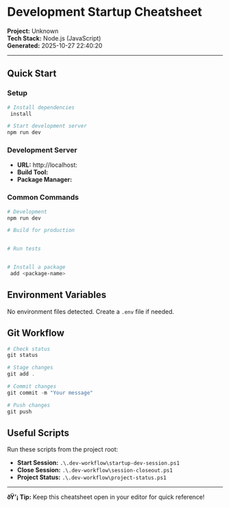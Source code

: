 ﻿# Development Startup Cheatsheet

**Project:** Unknown  
**Tech Stack:** Node.js (JavaScript)  
**Generated:** 2025-10-27 22:40:20

---

## Quick Start
### Setup
```powershell
# Install dependencies
 install

# Start development server
npm run dev
```

### Development Server
- **URL:** http://localhost:
- **Build Tool:** 
- **Package Manager:** 

### Common Commands
```powershell
# Development
npm run dev

# Build for production


# Run tests


# Install a package
 add <package-name>
```
## Environment Variables
No environment files detected. Create a `.env` file if needed.
## Git Workflow

```powershell
# Check status
git status

# Stage changes
git add .

# Commit changes
git commit -m "Your message"

# Push changes
git push
```

## Useful Scripts

Run these scripts from the project root:

- **Start Session:** `.\.dev-workflow\startup-dev-session.ps1`
- **Close Session:** `.\.dev-workflow\session-closeout.ps1`
- **Project Status:** `.\.dev-workflow\project-status.ps1`

---

**ðŸ’¡ Tip:** Keep this cheatsheet open in your editor for quick reference!
